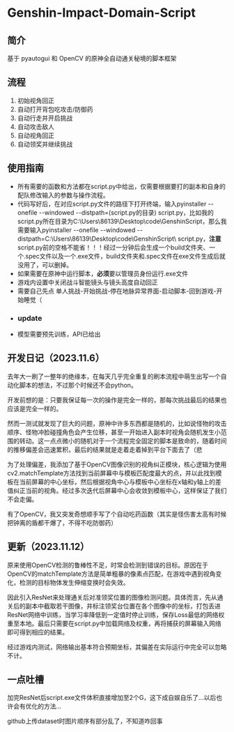 # Genshin-Impact-Domain-Script
## 简介
基于 pyautogui 和 OpenCV 的原神全自动通关秘境的脚本框架
## 流程
1. 初始视角回正
2. 自动打开背包吃攻击/防御药
3. 自动行走并开启挑战
4. 自动攻击敌人
5. 自动视角回正
6. 自动领奖并继续挑战
## 使用指南
- 所有需要的函数和方法都在script.py中给出，仅需要根据要打的副本和自身的配队修改输入的参数与操作流程。
- 代码写好后，在对应script.py文件的路径下打开终端，输入pyinstaller --onefile --windowed --distpath=(script.py的目录) script.py，比如我的script.py所在目录为C:\Users\86139\Desktop\code\GenshinScript，那么我需要输入pyinstaller --onefile --windowed --distpath=C:\Users\86139\Desktop\code\GenshinScript\ script.py，**注意**script.py前的空格不能省！！！经过一分钟后会生成一个build文件夹、一个.spec文件以及一个.exe文件，build文件夹和.spec文件在exe文件生成后就没用了，可以删掉。
- 如果需要在原神中运行脚本，**必须**要以管理员身份运行.exe文件
- 游戏内设置中关闭战斗智能镜头与镜头高度自动回正
- 需要自己先点 单人挑战-开始挑战-停在地脉异常界面-启动脚本-回到游戏-开始睡觉（
- ### update
- 模型需要预先训练，API已给出
## 开发日记（2023.11.6）
去年大一刷了一整年的绝缘本，在每天几乎完全重复的刷本流程中萌生出写一个自动化脚本的想法，不过那个时候还不会python。     

开发前想的是：只要我保证每一次的操作是完全一样的，那每次挑战最后的结果也应该是完全一样的。    

然而一测试就发现了巨大的问题，原神中许多东西都是随机的，比如说怪物的攻击顺序、怪物冲脸碰撞角色会产生位移，甚至一开始进入副本时视角会随机发生小范围的转动。这一点点微小的随机对于一个流程完全固定的脚本是致命的，随着时间的推移偏差会迅速累积，最后的结果就是走着走着掉到平台下面去了（悲   

为了处理偏差，我添加了基于OpenCV图像识别的视角纠正模块，核心逻辑为使用cv2.matchTemplate方法找到当前屏幕中与模板匹配度最大的点，并以此找到模板在当前屏幕的中心坐标，然后根据视角中心与模板中心坐标在x轴和y轴上的差值纠正当前的视角。经过多次迭代后屏幕中心会收敛到模板中心，这样保证了我们不会走偏。   

有了OpenCV，我又突发奇想顺手写了个自动吃药函数（其实是怪伤害太高有时候把钟离的盾都干爆了，不得不吃防御药）

## 更新（2023.11.12）
原来使用OpenCV检测的鲁棒性不足，时常会检测到错误的目标。原因在于OpenCV的matchTemplate方法是简单粗暴的像素点匹配，在游戏中遇到视角变化，检测的目标物体发生伸缩变换时会失效。

因此引入ResNet来处理通关后对准领奖位置的图像检测问题。具体而言，先从通关后的副本中截取若干图像，并标注领奖台位置在各个图像中的坐标，打包丢进ResNet网络中训练，当学习率降低到一定值时停止训练，保存Loss最低的网络权重至本地。最后只需要在script.py中加载网络及权重，再将捕获的屏幕输入网络即可得到相应的结果。

经过游戏内测试，网络输出基本符合预期坐标，其偏差在实际运行中完全可以忽略不计。


## 一点吐槽
加完ResNet后script.exe文件体积直接增加至2个G，这下成自娱自乐了...以后也许会有优化的方法...

github上传dataset时图片顺序有部分乱了，不知道咋回事
